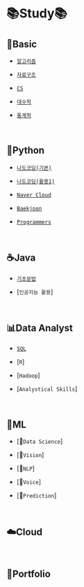 # 📚Study📚

## 💪Basic
  - [`알고리즘`](https://github.com/HiMyNameIsDavidKim/Study/tree/main/0Basic/Algorithm)

  - [`자료구조`](https://github.com/HiMyNameIsDavidKim/Study/tree/main/0Basic/Data%20Structure)
  
  - [`CS`](https://github.com/HiMyNameIsDavidKim/Study/tree/main/0Basic/Computer%20Science)

  - [`대수학`](https://github.com/HiMyNameIsDavidKim/Study/tree/main/0Basic/Algebra)

  - [`통계학`](https://github.com/HiMyNameIsDavidKim/Study/tree/main/0Basic/Statistics)

<br>

## 🐍Python
  - [`나도코딩(기본)`](https://github.com/HiMyNameIsDavidKim/Study/tree/main/1Python/0%EB%82%98%EB%8F%84%EC%BD%94%EB%94%A9(%EA%B8%B0%EB%B3%B8))

  - [`나도코딩(활용1)`](https://github.com/HiMyNameIsDavidKim/Study/tree/main/1Python/1%EB%82%98%EB%8F%84%EC%BD%94%EB%94%A9(%ED%99%9C%EC%9A%A91))

  - [`Naver Cloud`](https://github.com/HiMyNameIsDavidKim/Study/tree/main/1Python/2NaverCloud(AIaaS))

  - [`Baekjoon`](https://github.com/HiMyNameIsDavidKim/Study/tree/main/1Python/Baekjoon)

  - [`Programmers`](https://github.com/HiMyNameIsDavidKim/Study/tree/main/1Python/Programmers)

<br>

## ☕️Java
  - [`기초문법`](https://github.com/HiMyNameIsDavidKim/Study/tree/main/2Java)

  - [`인공지능 활용`]

<br>

## 📊Data Analyst
  - [`SQL`](https://github.com/HiMyNameIsDavidKim/Study/tree/main/3Data%20Analyst/SQL)

  - [`R`]
  
  - [`Hadoop`]

  - [`Analystical Skills`]

<br>

## 🤖ML
  - [🧪`Data Science`]

  - [👀`Vision`]
  
  - [💬`NLP`]

  - [👄`Voice`]

  - [🔮`Prediction`]

<br>

## ☁️Cloud
  
<br>

## 💼Portfolio






